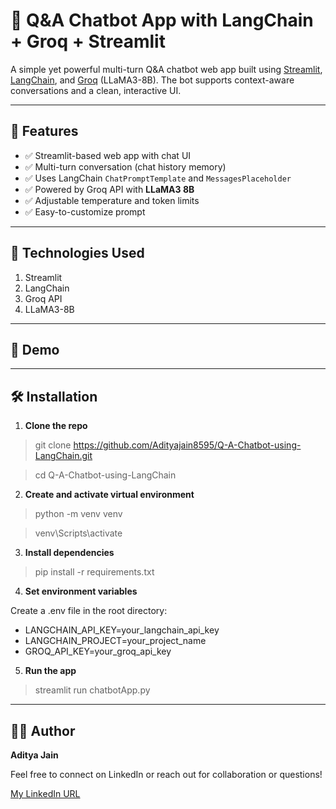 # 🧠 Q&A Chatbot App with LangChain + Groq + Streamlit

A simple yet powerful multi-turn Q&A chatbot web app built using [Streamlit](https://streamlit.io/), [LangChain](https://www.langchain.com/), and [Groq](https://groq.com/) (LLaMA3-8B). The bot supports context-aware conversations and a clean, interactive UI.

---

## 🚀 Features

- ✅ Streamlit-based web app with chat UI
- ✅ Multi-turn conversation (chat history memory)
- ✅ Uses LangChain `ChatPromptTemplate` and `MessagesPlaceholder`
- ✅ Powered by Groq API with **LLaMA3 8B**
- ✅ Adjustable temperature and token limits
- ✅ Easy-to-customize prompt

---

## 🧪 Technologies Used

1. Streamlit
2. LangChain
3. Groq API
4. LLaMA3-8B

---

## 📸 Demo



---

## 🛠️ Installation

1. **Clone the repo**

> git clone https://github.com/Adityajain8595/Q-A-Chatbot-using-LangChain.git

> cd Q-A-Chatbot-using-LangChain

2. **Create and activate virtual environment**

> python -m venv venv

> venv\Scripts\activate

3. **Install dependencies**

> pip install -r requirements.txt

4. **Set environment variables**

Create a .env file in the root directory:

+ LANGCHAIN_API_KEY=your_langchain_api_key
+ LANGCHAIN_PROJECT=your_project_name
+ GROQ_API_KEY=your_groq_api_key

5. **Run the app**

> streamlit run chatbotApp.py

---

## 🙋‍♂️ Author

**Aditya Jain**

Feel free to connect on LinkedIn or reach out for collaboration or questions!

[My LinkedIn URL](https://www.linkedin.com/in/adityajain8595)






